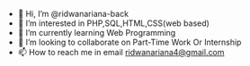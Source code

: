 - 👋 Hi, I’m @ridwanariana-back
- 👀 I’m interested in PHP,SQL,HTML,CSS(web based)
- 🌱 I’m currently learning Web Programming
- 💞️ I’m looking to collaborate on Part-Time Work Or Internship
- 📫 How to reach me in email ridwanariana4@gmail.com

<!---
ridwanariana-back/ridwanariana-back is a ✨ special ✨ repository because its `README.md` (this file) appears on your GitHub profile.
You can click the Preview link to take a look at your changes.
--->

